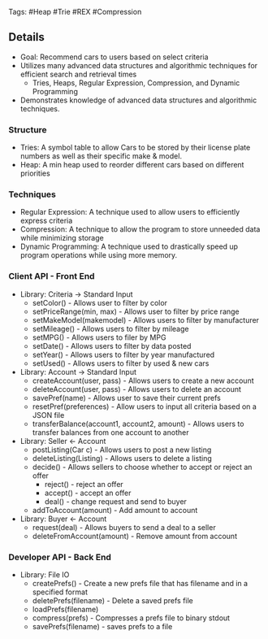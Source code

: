 Tags: #Heap #Trie #REX #Compression
## Details
- Goal: Recommend cars to users based on select criteria
- Utilizes many advanced data structures and algorithmic techniques for efficient search and retrieval times
	- Tries, Heaps, Regular Expression, Compression, and Dynamic Programming
- Demonstrates knowledge of advanced data structures and algorithmic techniques.
### Structure
- Tries: A symbol table to allow Cars to be stored by their license plate numbers as well as their specific make & model.
- Heap: A min heap used to reorder different cars based on different priorities
### Techniques
- Regular Expression: A technique used to allow users to efficiently express criteria
- Compression: A technique to allow the program to store unneeded data while minimizing storage
-  Dynamic Programming: A technique used to drastically speed up program operations while using more memory.
### Client API - Front End
- Library: Criteria -> Standard Input
	- setColor() - Allows user to filter by color
	- setPriceRange(min, max) - Allows user to filter by price range
	- setMakeModel(makemodel) - Allows users to filter by manufacturer
	- setMileage() - Allows users to filter by mileage
	- setMPG() - Allows users to filer by MPG
	- setDate() - Allows users to filter by data posted
	- setYear() - Allows users to filter by year manufactured
	- setUsed() - Allows users to filter by used & new cars
- Library: Account -> Standard Input
	- createAccount(user, pass) - Allows users to create a new account
	- deleteAccount(user, pass) - Allows users to delete an account
	- savePref(name) - Allows user to save their current prefs
	- resetPref(preferences) - Allow users to input all criteria based on a JSON file
	- transferBalance(account1, account2, amount) - Allows users to transfer balances from one account to another
- Library: Seller <- Account
	- postListing(Car c) - Allows users to post a new listing
	- deleteListing(Listing) - Allows users to delete a listing
	- decide() - Allows sellers to choose whether to accept or reject an offer
		- reject() - reject an offer
		- accept() - accept an offer
		- deal() - change request and send to buyer
	- addToAccount(amount) - Add amount to account
- Library: Buyer <- Account
	- request(deal) - Allows buyers to send a deal to a seller
	- deleteFromAccount(amount) - Remove amount from account
### Developer API - Back End
- Library: File IO
	- createPrefs() - Create a new prefs file that has filename and in a specified format
	- deletePrefs(filename) - Delete a saved prefs file
	- loadPrefs(filename)
	- compress(prefs) - Compresses a prefs file to binary stdout
	- savePrefs(filename) - saves prefs to a file 
